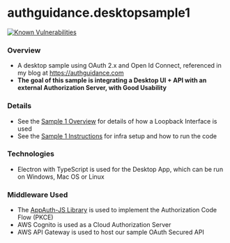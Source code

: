 # authguidance.desktopsample1

[![Known Vulnerabilities](https://snyk.io/test/github/gary-archer/authguidance.desktopsample1/badge.svg?targetFile=package.json)](https://snyk.io/test/github/gary-archer/authguidance.desktopsample1?targetFile=package.json)

### Overview

* A desktop sample using OAuth 2.x and Open Id Connect, referenced in my blog at https://authguidance.com
* **The goal of this sample is integrating a Desktop UI + API with an external Authorization Server, with Good Usability**

### Details

* See the [Sample 1 Overview](https://authguidance.com/2018/01/11/desktop-apps-overview/) for details of how a Loopback Interface is used
* See the [Sample 1 Instructions](https://authguidance.com/2018/01/17/desktop-app-how-to-run-the-code-sample/) for infra setup and how to run the code

### Technologies

* Electron with TypeScript is used for the Desktop App, which can be run on Windows, Mac OS or Linux

### Middleware Used

* The [AppAuth-JS Library](https://github.com/openid/AppAuth-JS/blob/master/README.md) is used to implement the Authorization Code Flow (PKCE)
* AWS Cognito is used as a Cloud Authorization Server
* AWS API Gateway is used to host our sample OAuth Secured API
